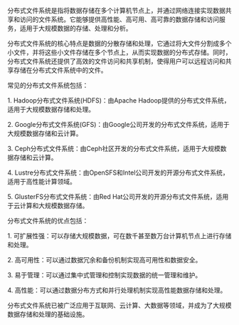 分布式文件系统是指将数据存储在多个计算机节点上，并通过网络连接实现数据共享和访问的文件系统。它能够提供高性能、高可用、高可靠的数据存储和访问服务，适用于大规模数据的存储、处理和分析。  
  
分布式文件系统的核心特点是数据的分散存储和处理，它通过将大文件分割成多个小文件，并将这些小文件存储在多个节点上，从而实现数据的分布式存储。同时，分布式文件系统还提供了高效的文件访问和共享机制，使得用户可以远程访问和共享存储在分布式文件系统中的文件。  
  
常见的分布式文件系统包括：  
  
1. Hadoop分布式文件系统(HDFS)：由Apache Hadoop提供的分布式文件系统，适用于大规模数据存储和处理。  
  
2. Google分布式文件系统(GFS)：由Google公司开发的分布式文件系统，适用于大规模数据存储和云计算。  
  
3. Ceph分布式文件系统：由Ceph社区开发的分布式文件系统，适用于大规模数据存储和云计算。  
  
4. Lustre分布式文件系统：由OpenSFS和Intel公司开发的开源分布式文件系统，适用于高性能计算领域。  
  
5. GlusterFS分布式文件系统：由Red Hat公司开发的开源分布式文件系统，适用于云计算和大规模数据存储。  
  
分布式文件系统的优点包括：  
  
1. 可扩展性强：可以存储大规模数据，可在数千甚至数万台计算机节点上进行存储和处理。  
  
2. 高可用性：可以通过数据冗余和备份机制实现高可用性和数据安全。  
  
3. 易于管理：可以通过集中式管理和控制实现数据的统一管理和维护。  
  
4. 高性能：可以通过数据分布方式和并行处理机制实现高性能数据存储和处理。  
  
分布式文件系统已被广泛应用于互联网、云计算、大数据等领域，并成为了大规模数据存储和处理的基础设施。